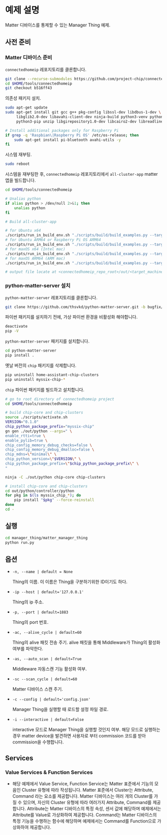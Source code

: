 # 예제 설명

Matter 디바이스를 통제할 수 있는 Manager Thing 예제.

## 사전 준비

### Matter 디바이스 준비

`connectedhomeip` 레포지토리를 클론합니다.

```bash
git clone --recurse-submodules https://github.com/project-chip/connectedhomeip.git $HOME/tools/connectedhomeip
cd $HOME/tools/connectedhomeip
git checkout b516ff43
```

의존성 패키지 설치.

```bash
sudo apt-get update
sudo apt-get install git gcc g++ pkg-config libssl-dev libdbus-1-dev \
     libglib2.0-dev libavahi-client-dev ninja-build python3-venv python3-dev \
     python3-pip unzip libgirepository1.0-dev libcairo2-dev libreadline-dev -y

# Install additional packages only for Raspberry Pi
if grep -q 'Raspbian\|Raspberry Pi OS' /etc/os-release; then
    sudo apt-get install pi-bluetooth avahi-utils -y
fi
```

시스템 재부팅.

```bash
sudo reboot
```

시스템을 재부팅한 후, `connectedhomeip` 레포지토리에서 `all-cluster-app` matter 앱을 빌드합니다.

```bash
cd $HOME/tools/connectedhomeip

# Unalias python
if alias python > /dev/null 2>&1; then
    unalias python
fi

# Build all-cluster-app

# for Ubuntu x64
./scripts/run_in_build_env.sh "./scripts/build/build_examples.py --target linux-x64-all-clusters build"
# for Ubuntu ARM64 or Raspberry Pi OS ARM64
./scripts/run_in_build_env.sh "./scripts/build/build_examples.py --target linux-arm64-all-clusters build"
# for maxOS x64 (Intel mac)
./scripts/run_in_build_env.sh "./scripts/build/build_examples.py --target darwin-x64-all-clusters build"
# for maxOS ARM64 (ARM mac)
./scripts/run_in_build_env.sh "./scripts/build/build_examples.py --target darwin-arm64-all-clusters build"

# output file locate at <connectedhomeip_repo_root>/out/<target_machine>-all-clusters
```

### python-matter-server 설치

`python-matter-server` 레포지토리를 클론합니다.

```bash
git clone https://github.com/thsvkd/python-matter-server.git -b bugfix/fix-open-commissioning-window-feature
```

파이썬 패키지를 설치하기 전에, 가상 파이썬 환경을 비활성화 해야합니다.

```bash
deactivate
pip -V
```

`python-matter-server` 패키지를 설치합니다.

```bash
cd python-matter-server
pip install .
```

옛날 버전의 `chip` 패키지를 삭제합니다.

```bash
pip uninstall home-assistant-chip-clusters
pip uninstall myssix-chip-*
```

`chip` 파이썬 패키지를 빌드하고 설치합니다.

```bash
# go to root directory of connectedhomeip project
cd $HOME/tools/connectedhomeip

# build chip-core and chip-clusters
source ./scripts/activate.sh
VERSION="0.1.0"
chip_python_package_prefix="myssix-chip"
gn gen ./out/python --args=" \
enable_rtti=true \
enable_pylib=true \
chip_config_memory_debug_checks=false \
chip_config_memory_debug_dmalloc=false \
chip_mdns=\"minimal\" \
chip_python_version=\"$VERSION\" \
chip_python_package_prefix=\"$chip_python_package_prefix\" \
"

ninja -C ./out/python chip-core chip-clusters

# install chip-core and chip-clusters
cd out/python/controller/python
for pkg in $(ls myssix_chip_*); do
    pip install "$pkg" --force-reinstall
done
cd -
```

## 실행

```bash
cd manager_thing/matter_manager_thing
python run.py
```

## 옵션

- `-n, --name | default = None`

  Thing의 이름. 이 이름은 Thing을 구분하기위한 ID이기도 하다.

- `-ip --host | default='127.0.0.1'`

  Thing의 ip 주소.

- `-p, --port | default=1883`

  Thing의 port 번호.

- `-ac, --alive_cycle | default=60`

  Thing의 alive 패킷 전송 주기. alive 패킷을 통해 Middleware가 Thing의 활성화 여부를 파악한다.

- `-as, --auto_scan | default=True`

  Middleware 자동스캔 기능 활성화 여부.

- `-sc --scan_cycle | default=60`

  Matter 디바이스 스캔 주기.

- `-c --config | default='config.json'`

  Manager Thing을 실행할 때 로드할 설정 파일 경로.

- `-i --interactive | default=False`

  interactive 모드로 Manager Thing을 실행할 것인지 여부. 해당 모드로 실행하는 경우 matter device을 발견하면 사용자로 부터 commission 코드를 받아 commission을 수행합니다.

## Services

### Value Services & Function Services

- 해당 예제에서 Value Service, Function Service는 Matter 표준에서 기능의 모음인 Cluster 유형에 따라 작성됩니다. Matter 표준에서 Cluster는 Attribute, Command 라는 요소를 제공합니다. Matter 디바이스는 여러 개의 Cluster를 가질 수 있으며, 자신의 Cluster 유형에 따라 여러가지 Attribute, Command를 제공합니다. Attribute는 Matter 디바이스의 특정 속성, 센서 값에 해당하며 예제에서는 Attribute를 Value로 가상화하여 제공합니다. Command는 Matter 디바이스의 특정 기능을 수행하는 함수에 해당하며 예제에서는 Command를 Function으로 가상화하여 제공합니다.
